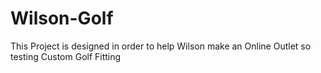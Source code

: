 # Wilson-Golf
This Project is designed in order to help Wilson make an Online Outlet so testing Custom Golf Fitting 
